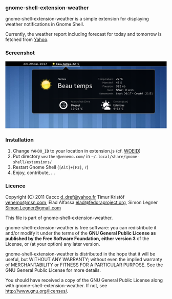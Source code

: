 ### gnome-shell-extension-weather

gnome-shell-extension-weather is a simple extension for displaying weather notifications in Gnome Shell.

Currently, the weather report including forecast for today and tomorrow is fetched from [Yahoo](http://weather.yahoo.com/).

### Screenshot

![Screenshot](https://github.com/caccc/gnome-shell-extension-weather/raw/master/screenshot.png)

### Installation

1. Change `YAHOO_ID` to your location in extension.js (cf. [WOEID](http://developer.yahoo.com/geo/geoplanet/guide/concepts.html))
2. Put directory `weather@venemo.com/` in `~/.local/share/gnome-shell/extensions/`
3. Restart Gnome Shell (`[Alt]+[F2]`, `r`)
4. Enjoy, contribute, ...

### Licence

Copyright (C) 2011
Caccc <d_dref@yahoo.fr>
Timur Kristóf <venemo@msn.com>,
Elad Alfassa <elad@fedoraproject.org>,
Simon Legner <Simon.Legner@gmail.com>

This file is part of gnome-shell-extension-weather.

gnome-shell-extension-weather is free software: you can redistribute it and/or modify it under the terms of the **GNU General Public License as published by the Free Software Foundation, either version 3** of the License, or (at your option) any later version.

gnome-shell-extension-weather is distributed in the hope that it will be useful, but WITHOUT ANY WARRANTY; without even the implied warranty of MERCHANTABILITY or FITNESS FOR A PARTICULAR PURPOSE.  See the GNU General Public License for more details.

You should have received a copy of the GNU General Public License along with gnome-shell-extension-weather.  If not, see <http://www.gnu.org/licenses/>.

